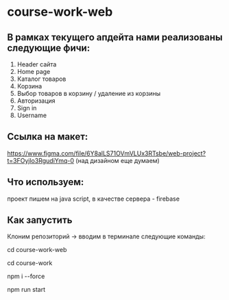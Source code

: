 # course-work-web

## В рамках текущего апдейта нами реализованы следующие фичи:
1. Header сайта
2. Home page
3. Каталог товаров
4. Корзина
5. Выбор товаров в корзину / удаление из корзины
6. Авторизация
7. Sign in 
8. Username

## Ссылка на макет: 
https://www.figma.com/file/6Y8alLS71OVmVLUx3RTsbe/web-project?t=3FOyjlo3RgudiYmq-0 (над дизайном еще думаем)

## Что используем: 
проект пишем на java script, в качестве сервера - firebase

## Как запустить
Клоним репозиторий -> вводим в терминале следующие команды:

cd course-work-web

cd course-work

npm i --force

npm run start
